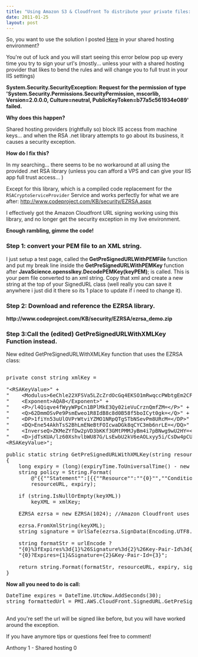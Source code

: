 ```yaml
---
title: "Using Amazon S3 & Cloudfront To distribute your private files: Part 2 - Shared hosting"
date: 2011-01-25
layout: post
---
```

So, you want to use the solution I posted <a href="http://anthonyvscode.com/2011/01/11/using-amazon-s3-cloudfront-to-distribute-your-private-files/">Here</a> in your shared hosting environment?

You're out of luck and you will start seeing this error below pop up every time you try to sign your url's (mostly... unless your with a shared hosting provider that likes to bend the rules and will change you to full trust in your IIS settings)

<strong>System.Security.SecurityException: Request for the permission of type 'System.Security.Permissions.SecurityPermission, mscorlib, Version=2.0.0.0, Culture=neutral, PublicKeyToken=b77a5c561934e089' failed.</strong>

<strong>Why does this happen?</strong>

Shared hosting providers (rightfully so) block IIS access from machine keys... and when the RSA .net library attempts to go about its business, it causes a security exception.

<strong>How do I fix this?</strong>

In my searching... there seems to be no workaround at all using the provided .net RSA library (unless you can afford a VPS and can give your IIS app full trust access... )

Except for this library, which is a compiled code replacement for the <code>RSACryptoServiceProvider</code> Service and works perfectly for what we are after: <a href="http://www.codeproject.com/KB/security/EZRSA.aspx">http://www.codeproject.com/KB/security/EZRSA.aspx</a>

I effectively got the Amazon Cloudfront URL signing working using this library, and no longer get the security exception in my live environment.

<strong>Enough rambling, gimme the code!</strong>
<h3>Step 1: convert your PEM file to an XML string.</h3>
I just setup a test page, called the<strong> GetPreSignedURLWithPEMFile </strong>function and put my break line inside the <strong>GetPreSignedURLWithPEMKey </strong>function after <strong>JavaScience.opensslkey.DecodePEMKey(keyPEM)</strong>; is called. This is your pem file converted to an xml string. Copy that xml and create a new string at the top of your SignedURL class (well really you can save it anywhere i just did it there so its 1 place to update if i need to change it).
<h3>Step 2: Download and reference the EZRSA library.</h3>
<strong>http://www.codeproject.com/KB/security/EZRSA/ezrsa_demo.zip</strong>
<h3>Step 3:Call the (edited) GetPreSignedURLWithXMLKey Function instead.</h3>
New edited GetPreSignedURLWithXMLKey function that uses the EZRSA class:

<pre class="prettyprint">

private const string xmlKey =

"&lt;RSAKeyValue&gt;" +
"    &lt;Modulus&gt;6eChle22XFSVa5LZcZrdOcGq4EKSO1mRwqccPWbtgEm2CFf8oXdkFkVO+dDryMZyYB+xACFbq0/ZD2uByLQAKw==&lt;/Modulus&gt;" +
"    &lt;Exponent&gt;AQAB&lt;/Exponent&gt;" +
"    &lt;P&gt;/l4Qiqve4fWyyWPpCn1BPlMkE3Qy02ieVuCrznQmfZM=&lt;/P&gt;" +
"    &lt;Q&gt;62DmmOSvPe9PsmEweo1R8IdB8c8d0B58f5boICyt0gk=&lt;/Q&gt;" +
"    &lt;DP&gt;1fiYn53uUlOVPrWtviYZMO1NRpQTgSTbNSevPm8URcM=&lt;/DP&gt;" +
"    &lt;DQ&gt;Ene54AkhTsS2BhLmENeBtFOIcwaDGk8qCYC3mb6nrLE=&lt;/DQ&gt;" +
"    &lt;InverseQ&gt;ZKMeZYfDw2pVD3bKKf3GMtPMMJyBm4i7pBNwg9wU2HY=&lt;/InverseQ&gt;" +
"    &lt;D&gt;jdTsKUA/lz60XshvlbWU87G/LsEwbU2kV6eAOLxyy5i/CsDw4pCUCku8SfvvEumDyVUQETGCenKrX+ocE9JUAQ==&lt;/D&gt;" +
&lt;RSAKeyValue&gt;";

public static string GetPreSignedURLWithXMLKey(string resourceURL, DateTime expiryTime, string keyXML, string keypairId, bool urlEncode)
{
    long expiry = (long)(expiryTime.ToUniversalTime() - new DateTime(1970, 1, 1)).TotalSeconds;
    string policy = String.Format(
        @"&#123;&#123;""Statement"":[&#123;&#123;""Resource"":""&#123;0&#125;"",""Condition"":&#123;&#123;""DateLessThan"":&#123;&#123;""AWS:EpochTime"":&#123;1&#125;&#125;&#125;&#125;&#125;&#125;&#125;]&#125;&#125;",
        resourceURL, expiry);

    if (string.IsNullOrEmpty(keyXML))
        keyXML = xmlKey;

    EZRSA ezrsa = new EZRSA(1024); //Amazon Cloudfront uses 1024 bit encrypted keys

    ezrsa.FromXmlString(keyXML);
    string signature = UrlSafe(ezrsa.SignData(Encoding.UTF8.GetBytes(policy), new SHA1CryptoServiceProvider()));

    string formatStr = urlEncode ?
    "{0}%3fExpires%3d{1}%26Signature%3d{2}%26Key-Pair-Id%3d{3}" :
    "{0}?Expires={1}&Signature={2}&Key-Pair-Id={3}";

    return string.Format(formatStr, resourceURL, expiry, signature, keypairId);
}
</pre>

<strong>Now all you need to do is call:</strong>

<pre class="prettyprint">
DateTime expires = DateTime.UtcNow.AddSeconds(30);
string formattedUrl = PMI.AWS.CloudFront.SignedURL.GetPreSignedURLWithXMLKey(cloudfrontUrl, expires, string.Empty, "KeyID", false);

</pre>

And you're set! the url will be signed like before, but you will have worked around the exception.

If you have anymore tips or questions feel free to comment!

Anthony 1 - Shared hosting 0
